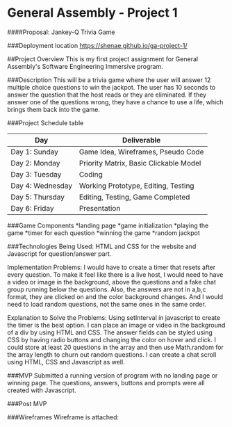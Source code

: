 # General Assembly - Project 1

####Proposal: Jankey-Q Trivia Game

###Deployment location
https://shenae.github.io/ga-project-1/

##Project Overview
This is my first project assignment for General Assembly's Software Engineering Immersive program. 


###Description
This will be a trivia game where the user will answer 12 multiple choice questions to win the jackpot. The user has 10 seconds to answer the question that the host reads or they are eliminated. If they answer one of the questions wrong, they have a chance to use a life, which brings them back into the game. 

###Project Schedule table

Day | Deliverable
-----------------|----------------------------------------
Day 1: Sunday    | Game Idea, Wireframes, Pseudo Code
Day 2: Monday    | Priority Matrix, Basic Clickable Model
Day 3: Tuesday   | Coding
Day 4: Wednesday | Working Prototype, Editing, Testing
Day 5: Thursday  | Editing, Testing, Game Completed
Day 6: Friday    | Presentation



###Game Components
	*landing page
	*game initialization
	*playing the game
	*timer for each question
	*winning the game
	*random jackpot


###Technologies Being Used:
HTML and CSS for the website and Javascript for question/answer part.  

Implementation Problems: I would have to create a timer that resets after every question. To make it feel like there is a live host, I would need to have a video or image in the background, above the questions and a fake chat group running below the questions. Also, the answers are not in a,b,c format, they are clicked on and the color background changes. And I would need to load random questions, not the same ones in the same order.

Explanation to Solve the Problems:  Using setInterval in javascript to create the timer is the best option. I can place an image or video in the background of a div by using HTML and CSS.  The answer fields can be styled using CSS by having radio buttons and changing the color on hover and click. I could store at least 20 questions in the array and then use Math.random for the array length to churn out random questions. I can create a chat scroll using HTML, CSS and Javascript as well.

###MVP
Submitted a running version of program with no landing page or winning page. The questions, answers, buttons and prompts were all created with Javascript.

###Post MVP

###Wireframes
Wireframe is attached:
